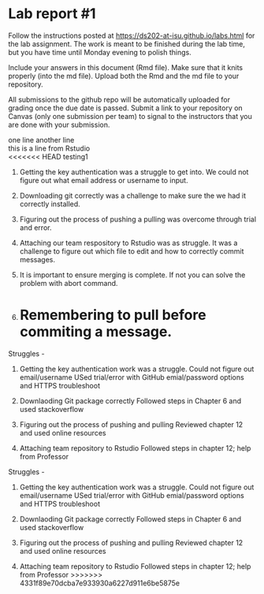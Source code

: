 
<!-- README.md is generated from README.Rmd. Please edit the README.Rmd file -->

# Lab report \#1

Follow the instructions posted at
<https://ds202-at-isu.github.io/labs.html> for the lab assignment. The
work is meant to be finished during the lab time, but you have time
until Monday evening to polish things.

Include your answers in this document (Rmd file). Make sure that it
knits properly (into the md file). Upload both the Rmd and the md file
to your repository.

All submissions to the github repo will be automatically uploaded for
grading once the due date is passed. Submit a link to your repository on
Canvas (only one submission per team) to signal to the instructors that
you are done with your submission.

one line another line  
this is a line from Rstudio  
\<\<\<\<\<\<\< HEAD testing1

1.  Getting the key authentication was a struggle to get into. We could
    not figure out what email address or username to input.  

2.  Downloading git correctly was a challenge to make sure the we had it
    correctly installed.  

3.  Figuring out the process of pushing a pulling was overcome through
    trial and error.  

4.  Attaching our team respository to Rstudio was as struggle. It was a
    challenge to figure out which file to edit and how to correctly
    commit messages.  

5.  It is important to ensure merging is complete. If not you can solve
    the problem with abort command.

6.  # Remembering to pull before commiting a message.

Struggles -

1)  Getting the key authentication work was a struggle. Could not figure
    out email/username USed trial/error with GitHub emial/password
    options and HTTPS troubleshoot

2)  Downlaoding Git package correctly Followed steps in Chapter 6 and
    used stackoverflow

3)  Figuring out the process of pushing and pulling Reviewed chapter 12
    and used online resources

4)  Attaching team repository to Rstudio Followed steps in chapter 12;
    help from Professor

Struggles -

1)  Getting the key authentication work was a struggle. Could not figure
    out email/username USed trial/error with GitHub emial/password
    options and HTTPS troubleshoot

2)  Downlaoding Git package correctly Followed steps in Chapter 6 and
    used stackoverflow

3)  Figuring out the process of pushing and pulling Reviewed chapter 12
    and used online resources

4)  Attaching team repository to Rstudio Followed steps in chapter 12;
    help from Professor \>\>\>\>\>\>\>
    4331f89e70dcba7e933930a6227d911e6be5875e
